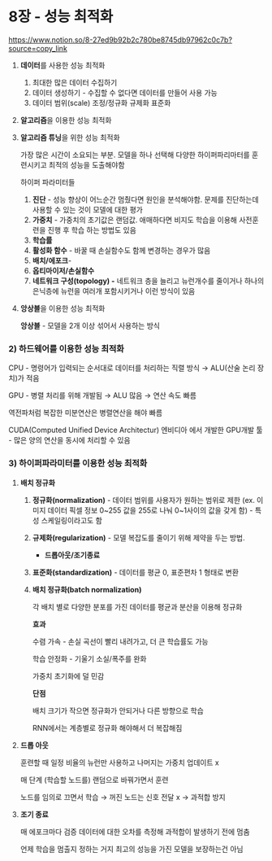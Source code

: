 # 8장 - 성능 최적화
https://www.notion.so/8-27ed9b92b2c780be8745db97962c0c7b?source=copy_link
1. **데이터**를 사용한 성능 최적화
    1. 최대한 많은 데이터 수집하기
    2. 데이터 생성하기 - 수집할 수 없다면 데이터를 만들어 사용 가능
    3. 데이터 범위(scale) 조정/정규화 규제화 표준화
2. **알고리즘**을 이용한 성능 최적화
3. **알고리즘 튜닝**을 위한 성능 최적화
    
    가장 많은 시간이 소요되는 부분. 모델을 하나 선택해 다양한 하이퍼파리마터를 훈련시키고 최적의 성능을 도출해야함
    
    하이퍼 파라미터들
    
    1. **진단** -  성능 향상이 어느순간 멈췄다면 원인을 분석해야함. 문제를 진단하는데 사용할 수 있는 것이 모델에 대한 평가
    2. **가중치** - 가중치의 초기값은 랜덤값. 애매하다면 비지도 학습을 이용해 사전훈련을 진행 후 학습 하는 방법도 있음
    3. **학습률** 
    4. **활성화 함수** - 바꿀 때 손실함수도 함께 변경하는 경우가 많음
    5. **배치/에포크**- 
    6. **옵티마이저/손실함수**
    7. **네트워크 구성(topology) -** 네트워크 층을 늘리고 뉴런개수를 줄이거나 하나의 은닉층에 뉴런을 여러개 포함시키거나 이런 방식이 있음
4. **앙상블**을 이용한 성능 최적화
    
    **앙상블** - 모델을 2개 이상 섞어서 사용하는 방식
    

### 2) 하드웨어를 이용한 성능 최적화

CPU - 명령어가 입력되는 순서대로 데이터를 처리하는 직렬 방식 → ALU(산술 논리 장치)가 적음

GPU - 병렬 처리를 위해 개발됨 → ALU 많음 → 연산 속도 빠름

역전파처럼 복잡한 미분연산은 병렬연산을 해야 빠름

CUDA(Computed Unified Device Architectur) 엔비디아 에서 개발한 GPU개발 툴 - 많은 양의 연산을 동시에 처리할 수 있음

### 3) 하이퍼파라미터를 이용한 성능 최적화

1. **배치 정규화**
    1. **정규화(normalization)** - 데이터 범위를 사용자가 원하는 범위로 제한 (ex. 이미지 데이터 픽셀 정보 0~255 값을 255로 나눠 0~1사이의 값을 갖게 함) - 특성 스케일링이라고도 함
    2. **규제화(regularization)** - 모델 복잡도를 줄이기 위해 제약을 두는 방법. 
        - **드롭아웃/조기종료**
    3. **표준화(standardization)** - 데이터를 평균 0, 표준편차 1 형태로 변환
    4. **배치 정규화(batch normalization)** 
        
        각 배치 별로 다양한 분포를 가진 데이터를 평균과 분산을 이용해 정규화
        
        **효과**
        
        수렴 가속 - 손실 곡선이 빨리 내려가고, 더 큰 학습률도 가능
        
        학습 안정화 - 기울기 소실/폭주를 완화
        
        가중치 초기화에 덜 민감
        
        **단점**
        
        배치 크기가 작으면 정규화가 안되거나 다른 방향으로 학습
        
        RNN에서는 계층별로 정규화 해야해서 더 복잡해짐 
        
2. **드롭 아웃**
    
    훈련할 때 일정 비율의 뉴런만 사용하고 나머지는 가중치 업데이트 x
    
    매 단계 (학습할 노드를) 랜덤으로 바꿔가면서 훈련
    
    노드를 임의로 끄면서 학습 → 꺼진 노드는 신호 전달  x → 과적합 방지
    
3. **조기 종료**
    
    매 에포크마다 검증 데이터에 대한 오차를 측정해 과적합이 발생하기 전에 멈춤
    
    언제 학습을 멈출지 정하는 거지 최고의 성능을 가진 모델을 보장하는건 아님
